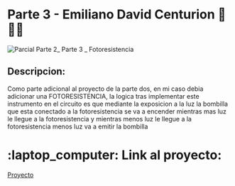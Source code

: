 # Parte 3 - Emiliano David Centurion :blue_heart::yellow_heart::blue_heart:

![Parcial Parte 2_ Parte 3 _ Fotoresistencia](https://github.com/Emuardo/Parcial-SPD/assets/107709876/1944768f-00f5-4a02-a15d-46951e36cf5e)

## Descripcion:

Como parte adicional al proyecto de la parte dos, en mi caso debia adicionar una FOTORESISTENCIA, la logica tras implementar este instrumento en el circuito es que mediante la exposicion a la luz la bombilla que esta conectado a la fotoresistencia se va a encender mientras mas luz le llegue a la fotoresistencia y mientras menos luz le llegue a la fotoresistencia menos luz va a emitir la bombilla 

# :laptop_computer: Link al proyecto:

[Proyecto](https://www.tinkercad.com/things/jDgfkLzrmvQ-parcial-parte-2-parte-3-fotoresistencia/editel?sharecode=1ox5PFl3aCCiAa7PXO97ZY1imE1BQMn5DddzFQgKF2Q)
